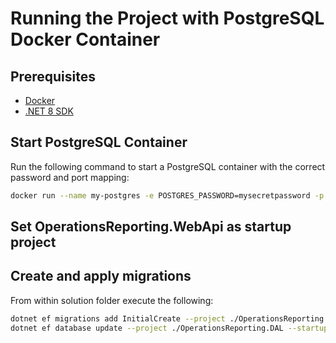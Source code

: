 # Running the Project with PostgreSQL Docker Container

## Prerequisites
- [Docker](https://docs.docker.com/get-docker/)
- [.NET 8 SDK](https://dotnet.microsoft.com/en-us/download)

## Start PostgreSQL Container

Run the following command to start a PostgreSQL container with the correct password and port mapping:

```bash
docker run --name my-postgres -e POSTGRES_PASSWORD=mysecretpassword -p 5433:5432 -v pgdata:/var/lib/postgresql/data -d postgres
```

## Set OperationsReporting.WebApi as startup project

## Create and apply migrations

From within solution folder execute the following:

```bash
dotnet ef migrations add InitialCreate --project ./OperationsReporting.DAL --startup-project ./OperationsReporting.WebApi
dotnet ef database update --project ./OperationsReporting.DAL --startup-project ./OperationsReporting.WebApi
```